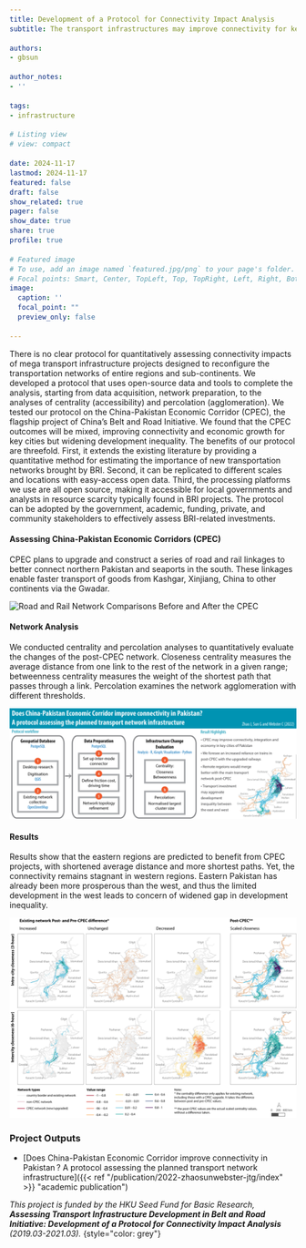 ```yaml
---
title: Development of a Protocol for Connectivity Impact Analysis
subtitle: The transport infrastructures may improve connectivity for key cities, but also widen development inequality of Pakistan

authors: 
- gbsun

author_notes:
- ''

tags: 
- infrastructure

# Listing view
# view: compact

date: 2024-11-17
lastmod: 2024-11-17
featured: false
draft: false
show_related: true
pager: false
show_date: true
share: true
profile: true

# Featured image
# To use, add an image named `featured.jpg/png` to your page's folder.
# Focal points: Smart, Center, TopLeft, Top, TopRight, Left, Right, BottomLeft, Bottom, BottomRight.
image:
  caption: ''
  focal_point: ""
  preview_only: false

---
```


There is no clear protocol for quantitatively assessing connectivity impacts of mega transport infrastructure projects designed to reconfigure the transportation networks of entire regions and sub-continents. We developed a protocol that uses open-source data and tools to complete the analysis, starting from data acquisition, network preparation, to the analyses of centrality (accessibility) and percolation (agglomeration). We tested our protocol on the China-Pakistan Economic Corridor (CPEC), the flagship project of China’s Belt and Road Initiative. We found that the CPEC outcomes will be mixed, improving connectivity and economic growth for key cities but widening development inequality. The benefits of our protocol are threefold. First, it extends the existing literature by providing a quantitative method for estimating the importance of new transportation networks brought by BRI. Second, it can be replicated to different scales and locations with easy-access open data. Third, the processing platforms we use are all open source, making it accessible for local governments and analysts in resource scarcity typically found in BRI projects. The protocol can be adopted by the government, academic, funding, private, and community stakeholders to effectively assess BRI-related investments.  

#### Assessing China-Pakistan Economic Corridors (CPEC)
CPEC plans to upgrade and construct a series of road and rail linkages to better connect northern Pakistan and seaports in the south. These linkages enable faster transport of goods from Kashgar, Xinjiang, China to other continents via the Gwadar. 

![](fig1.network2018_cpec_v202201s.jpg "Road and Rail Network Comparisons Before and After the CPEC")

#### Network Analysis
We conducted centrality and percolation analyses to quantitatively evaluate the changes of the post-CPEC network. Closeness centrality measures the average distance from one link to the rest of the network in a given range; betweenness centrality measures the weight of the shortest path that passes through a link. Percolation examines the network agglomeration with different thresholds.

![](visual-abstract_custom.png "Overview of the Protocol Workflow")

#### Results
Results show that the eastern regions are predicted to benefit from CPEC projects, with shortened average distance and more shortest paths. Yet, the connectivity remains stagnant in western regions. Eastern Pakistan has already been more prosperous than the west, and thus the limited development in the west leads to concern of widened gap in development inequality. 

![](fig2.rel_normclos_600dpi.jpeg '')

### Project Outputs

- [Does China-Pakistan Economic Corridor improve connectivity in Pakistan ? A protocol assessing the planned transport network infrastructure]({{< ref "/publication/2022-zhaosunwebster-jtg/index" >}} "academic publication")


_This project is funded by the HKU Seed Fund for Basic Research, **Assessing Transport Infrastructure Development in Belt and Road Initiative: Development of a Protocol for Connectivity Impact Analysis** (2019.03-2021.03)._ 
{style="color: grey"}